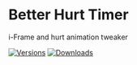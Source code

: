 # Better Hurt Timer
i-Frame and hurt animation tweaker

[![Versions](http://cf.way2muchnoise.eu/versions/Available%20for%20Forge_better-hurt-timer-updated_all.svg)](https://legacy.curseforge.com/minecraft/mc-mods/better-hurt-timer-updated/files)
[![Downloads](http://cf.way2muchnoise.eu/short_better-hurt-timer-updated_downloads.svg)](https://legacy.curseforge.com/minecraft/mc-mods/better-hurt-timer-updated/)
